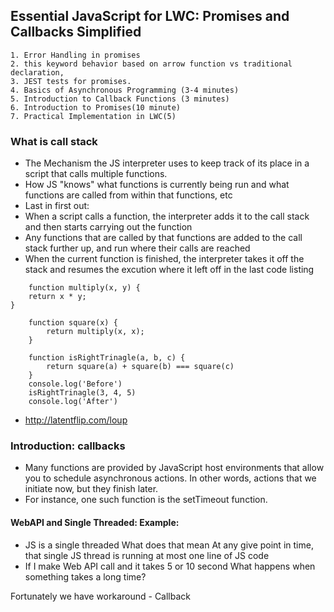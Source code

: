 ## Essential JavaScript for LWC: Promises and Callbacks Simplified
    1. Error Handling in promises
    2. this keyword behavior based on arrow function vs traditional declaration, 
    3. JEST tests for promises. 
    4. Basics of Asynchronous Programming (3-4 minutes) 
    5. Introduction to Callback Functions (3 minutes)
    6. Introduction to Promises(10 minute) 
    7. Practical Implementation in LWC(5)


### What is call stack

- The Mechanism the JS interpreter uses to keep track of its place in a script that calls
multiple functions. 
- How JS "knows" what functions is currently being run and what 
functions are called from within that functions, etc
- Last in first out:
- When a script calls a function, the interpreter adds it to the call stack and then starts carrying out the function
- Any functions that are called by that functions are added to the call stack further up, and run where their 
calls are reached
- When the current function is finished, the interpreter takes it off the stack and resumes
the excution where it left off in the last code listing
```JS
    function multiply(x, y) {
    return x * y;
}

    function square(x) {
        return multiply(x, x);
    }

    function isRightTrinagle(a, b, c) {
        return square(a) + square(b) === square(c)
    }
    console.log('Before')
    isRightTrinagle(3, 4, 5)
    console.log('After')
```
- http://latentflip.com/loup

### Introduction: callbacks

- Many functions are provided by JavaScript host environments that allow you to schedule asynchronous actions. In other words, actions that we initiate now, but they finish later.
- For instance, one such function is the setTimeout function.

#### WebAPI and Single Threaded: Example:

- JS is a single threaded
    What does that mean
    At any give point in time, that single JS thread is running at most
    one line of JS code
- If I make Web API call and it takes 5 or 10 second
    What happens when something takes a long time?

Fortunately we have workaround
    - Callback
